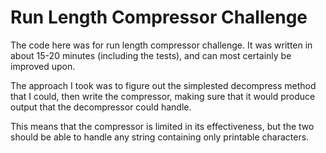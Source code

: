 # Run Length Compressor Challenge

The code here was for run length compressor challenge. It was written in about 15-20 minutes (including the tests), and can most certainly be improved upon.

The approach I took was to figure out the simplested decompress method that I could, then write the compressor, making sure that it would produce output that the decompressor could handle.

This means that the compressor is limited in its effectiveness, but the two should be able to handle any string containing only printable characters.
